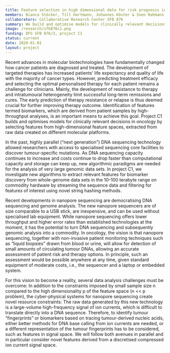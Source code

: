 ```yaml
---
title: Feature selection in high dimensional data for risk prognosis in oncology
members: Bianca Stöcker, Till Hartmann, Johannes Köster & Sven Rahmann
collaborators: Collaborative Research Center SFB 876
summary: We build and optimise models for clinically relevant decisions in oncology by selecting features from high-dimensional feature spaces, extracted from raw data created on different molecular platforms.
image: /research/sfb876c1.png
funding: DFG SFB 876/3, project C1
status: current
date: 2020-01-01
layout: project
---
```


Recent advances in molecular biotechnologies have fundamentally changed how cancer patients are diagnosed and treated.
The development of targeted therapies has increased patients’ life expectancy and quality of life with the majority of cancer types.
However, predicting treatment efficacy and selecting the optimal personalised therapy for each patient remains a challenge for clinicians.
Mainly, the development of resistance to therapy and intratumoural heterogeneity limit successful long-term remissions and cures.
The early prediction of therapy resistance or relapse is thus deemed crucial for further improving therapy outcome.
Identification of features termed biomarkers, which are derived from patient samples by high-throughput analyses, is an important means to achieve this goal.
Project C1 builds and optimises models for clinically relevant decisions in oncology by selecting features from high-dimensional feature spaces, extracted from raw data created on different molecular platforms.

In the past, highly parallel (“next generation”) DNA sequencing technology allowed researchers with access to specialised sequencing core facilities to discover tumour-specific mutations. As DNA sequencing capacity continues to increase and costs continue to drop faster than computational capacity and storage can keep up, new algorithmic paradigms are needed for the analysis of very large genomic data sets. In project C1, we investigate new algorithms to extract relevant features for biomarker discovery from whole-genome data sets in the 10–100 terabyte range on commodity hardware by streaming the sequence data and filtering for features of interest using novel string hashing methods.

Recent developments in nanopore sequencing are democratising DNA sequencing and genome analysis. The new nanopore sequencers are of size comparable to a USB stick, are inexpensive, and can be used without specialised lab equipment. While nanopore sequencing offers lower throughput and higher error rates than established technologies at the moment, it has the potential to turn DNA sequencing and subsequently genomic analysis into a commodity. In oncology, the vision is that nanopore sequencing, together with non-invasive patient monitoring techniques such as “liquid biopsies” drawn from blood or urine, will allow for detection of small amounts of circulating tumour DNAs, allowing an accurate assessment of patient risk and therapy options. In principle, such an assessment would be possible anywhere at any time, given standard equipment of moderate costs, i.e., the sequencer and a laptop or embedded system.

For this vision to become a reality, several data analysis challenges must be overcome: In addition to the constraints imposed by small sample size n compared to the high dimensionality p of the feature space (n << p problem), the cyber-physical systems for nanopore sequencing create novel resource constraints: The raw data generated by this new technology is a large-volume high-frequency signal of ion currents, which is difficult to translate directly into a DNA sequence. Therefore, to identify tumour “fingerprints” or biomarkers based on tracing tumour-derived nucleic acids, either better methods for DNA base calling from ion currents are needed, or a different representation of the tumour fingerprints has to be considered, such as features in signal space. We will follow both avenues in parallel and in particular consider novel features derived from a discretised compressed ion current signal space.
